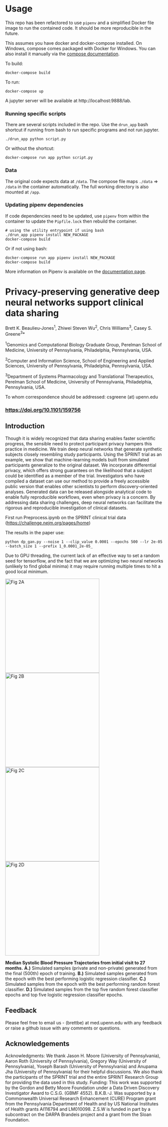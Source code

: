 # Usage
This repo has been refactored to use `pipenv` and a simplified Docker file image to run the contained code.  It should be more reproducible in the future. 

This assumes you have docker and docker-compose installed.  On Windows, compose comes packaged with Docker for Windows.  You can also install it manually via the [compose documentation](https://docs.docker.com/compose/install/).

To build:
```
docker-compose build
```

To run:
```
docker-compose up
```
A jupyter server will be available at http://localhost:9888/lab. 

### Running specific scripts
There are several scripts included in the repo.  Use the `drun_app` bash shortcut if running from bash to run specific programs and not run jupyter. 

```
./drun_app python script.py
```

Or without the shortcut:
```
docker-compose run app python script.py
```

### Data
The original code expects data at `/data`.  The compose file maps `./data` => `/data` in the container automatically.  The full working directory is also mounted at `/app`.  

### Updating pipenv dependencies 
If code dependencies need to be updated, use `pipenv` from within the container to update the `Pipfile.lock` then rebuild the container.

```
# using the utility entrypoint if using bash
./drun_app pipenv install NEW_PACKAGE
docker-compose build
```
Or if not using bash:
```
docker-compose run app pipenv install NEW_PACKAGE
docker-compose build
```

More information on Pipenv is available on the [documentation page](https://pipenv.kennethreitz.org/en/latest/). 

# Privacy-preserving generative deep neural networks support clinical data sharing

Brett K. Beaulieu-Jones<sup>1</sup>, Zhiwei Steven Wu<sup>2</sup>, Chris Williams<sup>3</sup>, Casey S. Greene<sup>3</sup>*

<sup>1</sup>Genomics and Computational Biology Graduate Group, Perelman School of Medicine, University of Pennsylvania, Philadelphia, Pennsylvania, USA.

<sup>2</sup>Computer and Information Science, School of Engineering and Applied Sciences, University of Pennsylvania, Philadelphia, Pennsylvania, USA.

<sup>3</sup>Department of Systems Pharmacology and Translational Therapeutics, Perelman School of Medicine, University of Pennsylvania, Philadelphia, Pennsylvania, USA.

To whom correspondence should be addressed: csgreene (at) upenn.edu

### https://doi.org/10.1101/159756

Introduction
--------
Though it is widely recognized that data sharing enables faster scientific progress, the sensible need to protect participant privacy hampers this practice in medicine. We train deep neural networks that generate synthetic subjects closely resembling study participants. Using the SPRINT trial as an example, we show that machine-learning models built from simulated participants generalize to the original dataset. We incorporate differential privacy, which offers strong guarantees on the likelihood that a subject could be identified as a member of the trial. Investigators who have compiled a dataset can use our method to provide a freely accessible public version that enables other scientists to perform discovery-oriented analyses. Generated data can be released alongside analytical code to enable fully reproducible workflows, even when privacy is a concern. By addressing data sharing challenges, deep neural networks can facilitate the rigorous and reproducible investigation of clinical datasets.

First run Preprocess.ipynb on the SPRINT clinical trial data (https://challenge.nejm.org/pages/home)

The results in the paper use:

`python dp_gan.py --noise 1 --clip_value 0.0001 --epochs 500 --lr 2e-05 --batch_size 1 --prefix 1_0.0001_2e-05_ `

Due to GPU threading, the current lack of an effective way to set a random seed for tensorflow, and the fact that we are optimizing two neural networks (unlikely to find global minima) it may require running multiple times to hit a good local minimum.

<img src="https://github.com/greenelab/SPRINT_gan/raw/master/figures/Figure_2A.png?raw=true" alt="Fig 2A" width="300"/><img src="https://github.com/greenelab/SPRINT_gan/raw/master/figures/Figure_2B.png?raw=true" alt="Fig 2B" width="300"/>
<img src="https://github.com/greenelab/SPRINT_gan/raw/master/figures/Figure_2C.png?raw=true" alt="Fig 2C" width="300"/><img src="https://github.com/greenelab/SPRINT_gan/raw/master/figures/Figure_2D.png?raw=true" alt="Fig 2D" width="300"/>

**Median Systolic Blood Pressure Trajectories from initial visit to 27 months.** **A.)** Simulated samples (private and non-private) generated from the final (500th) epoch of training. **B.)** Simulated samples generated from the epoch with the best performing logistic regression classifier. **C.)** Simulated samples from the epoch with the best performing random forest classifier. **D.)** Simulated samples from the top five random forest classifier epochs and top five logistic regression classifier epochs.


Feedback
--------

Please feel free to email us - (brettbe) at med.upenn.edu with any feedback or raise a github issue with any comments or questions.

Acknowledgements
----------------
Acknowledgments: We thank Jason H. Moore (University of Pennsylvania), Aaron Roth (University of Pennsylvania), Gregory Way (University of Pennsylvania), Yoseph Barash (University of Pennsylvania) and Anupama Jha (University of Pennsylvania) for their helpful discussions. We also thank the participants of the SPRINT trial and the entire SPRINT Research Group for providing the data used in this study. Funding: This work was supported by the Gordon and Betty Moore Foundation under a Data Driven Discovery Investigator Award to C.S.G. (GBMF 4552). B.K.B.-J. Was supported by a Commonwealth Universal Research Enhancement (CURE) Program grant from the Pennsylvania Department of Health and by US National Institutes of Health grants AI116794 and LM010098. Z.S.W is funded in part by a subcontract on the DARPA Brandeis project and a grant from the Sloan Foundation. 
